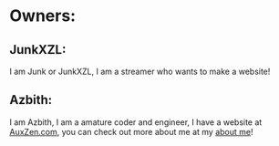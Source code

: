 # Owners:
## JunkXZL:
I am Junk or JunkXZL, I am a streamer who wants to make a website!
## Azbith:
I am Azbith, I am a amature coder and engineer, I have a website at [AuxZen.com](https://auxzen.com), you can check out more about me at my [about me](https://sites.google.com/view/about-puro335/home/?)!

